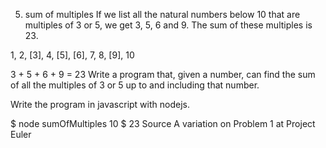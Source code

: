 5. sum of multiples
If we list all the natural numbers below 10 that are multiples of 3 or 5, we get 3, 5, 6 and 9. The sum of these multiples is 23.

1, 2, [3], 4, [5], [6], 7, 8, [9], 10

3 + 5 + 6 + 9 = 23
Write a program that, given a number, can find the sum of all the multiples of 3 or 5 up to and including that number.

Write the program in javascript with nodejs.

$ node sumOfMultiples 10
$ 23
Source
A variation on Problem 1 at Project Euler

